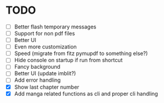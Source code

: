 # TODO

- [ ] Better flash temporary messages
- [ ] Support for non pdf files
- [ ] Better UI
- [ ] Even more customization
- [ ] Speed (migrate from fitz pymupdf to something else?)
- [ ] Hide console on startup if run from shortcut
- [ ] Fancy background
- [ ] Better UI (update imblit?)
- [ ] Add error handling
- [x] Show last chapter number
- [x] Add manga related functions as cli and proper cli handling
